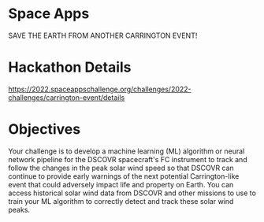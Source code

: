 # Space Apps 
SAVE THE EARTH FROM ANOTHER CARRINGTON EVENT!

# Hackathon Details
https://2022.spaceappschallenge.org/challenges/2022-challenges/carrington-event/details 

# Objectives
Your challenge is to develop a machine learning (ML) algorithm or neural network pipeline for the DSCOVR spacecraft's FC instrument to track and follow the changes in the peak solar wind speed so that DSCOVR can continue to provide early warnings of the next potential Carrington-like event that could adversely impact life and property on Earth. You can access historical solar wind data from DSCOVR and other missions to use to train your ML algorithm to correctly detect and track these solar wind peaks.
